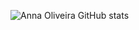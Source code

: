 
![Anna Oliveira GitHub stats](https://github-readme-stats.vercel.app/api?username=OliveiraAnna99&show_icons=true&theme=radical)

